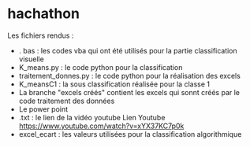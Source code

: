 # hachathon

Les fichiers rendus : 

- . bas : les codes vba qui ont été utilisés pour la partie classification visuelle 
- K_means.py : le code python pour la classification 
- traitement_donnes.py : le code python pour la réalisation des excels 
- K_meansC1 : la sous classification réalisée pour la classe 1
- La branche "excels créés" contient les excels qui sonnt créés par le code traitement des données 
- Le power point 
- .txt : le lien de la vidéo youtube
Lien Youtube
https://www.youtube.com/watch?v=xYX37KC7p0k
- excel_ecart : les valeurs utilisées pour la classification algorithmique

